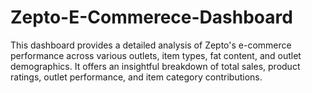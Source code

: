 # Zepto-E-Commerece-Dashboard
This dashboard provides a detailed analysis of Zepto's e-commerce performance across various outlets, item types, fat content, and outlet demographics. It offers an insightful breakdown of total sales, product ratings, outlet performance, and item category contributions. 
